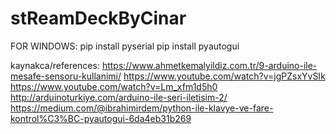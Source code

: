 # stReamDeckByCinar

FOR WINDOWS:
pip install pyserial
pip install pyautogui

kaynakca/references:
https://www.ahmetkemalyildiz.com.tr/9-arduino-ile-mesafe-sensoru-kullanimi/
https://www.youtube.com/watch?v=jgPZsxYvSIk
https://www.youtube.com/watch?v=Lm_xfm1d5h0
http://arduinoturkiye.com/arduino-ile-seri-iletisim-2/
https://medium.com/@ibrahimirdem/python-ile-klavye-ve-fare-kontrol%C3%BC-pyautogui-6da4eb31b269

